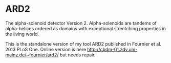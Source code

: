 # ARD2

The alpha-solenoid detector Version 2. 
Alpha-solenoids are tandems of alpha-helices ordered as domains with exceptional strentching
properties in the living world. 

This is the standalone version of my tool ARD2 published in Fournier et al. 2013 PLoS One. 
Online version is here http://cbdm-01.zdv.uni-mainz.de/~fournier/ard2/
but needs repair. 



